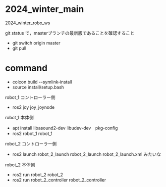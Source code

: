 # 2024_winter_main
2024_winter_robo_ws

git status で，masterブランチの最新版であることを確認すること

- git switch origin master
- git pull

# command
- colcon build --symlink-install
- source install/setup.bash

robot_1 コントローラー側
- ros2 joy joy_joynode

robot_1 本体側
- apt install libasound2-dev libudev-dev　pkg-config
- ros2 robot_1 robot_1

robot_2 コントローラー側
- ros2 launch robot_2_launch robot_2_launch robot_2_launch.xml みたいな

robot_2 本体側
- ros2 run robot_2 robot_2
- ros2 run robot_2_controller robot_2_controller
